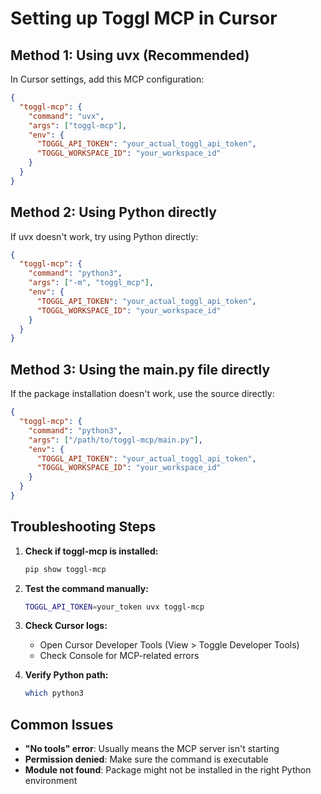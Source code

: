 # Setting up Toggl MCP in Cursor

## Method 1: Using uvx (Recommended)

In Cursor settings, add this MCP configuration:

```json
{
  "toggl-mcp": {
    "command": "uvx",
    "args": ["toggl-mcp"],
    "env": {
      "TOGGL_API_TOKEN": "your_actual_toggl_api_token",
      "TOGGL_WORKSPACE_ID": "your_workspace_id"
    }
  }
}
```

## Method 2: Using Python directly

If uvx doesn't work, try using Python directly:

```json
{
  "toggl-mcp": {
    "command": "python3",
    "args": ["-m", "toggl_mcp"],
    "env": {
      "TOGGL_API_TOKEN": "your_actual_toggl_api_token",
      "TOGGL_WORKSPACE_ID": "your_workspace_id"
    }
  }
}
```

## Method 3: Using the main.py file directly

If the package installation doesn't work, use the source directly:

```json
{
  "toggl-mcp": {
    "command": "python3",
    "args": ["/path/to/toggl-mcp/main.py"],
    "env": {
      "TOGGL_API_TOKEN": "your_actual_toggl_api_token",
      "TOGGL_WORKSPACE_ID": "your_workspace_id"
    }
  }
}
```

## Troubleshooting Steps

1. **Check if toggl-mcp is installed:**
   ```bash
   pip show toggl-mcp
   ```

2. **Test the command manually:**
   ```bash
   TOGGL_API_TOKEN=your_token uvx toggl-mcp
   ```

3. **Check Cursor logs:**
   - Open Cursor Developer Tools (View > Toggle Developer Tools)
   - Check Console for MCP-related errors

4. **Verify Python path:**
   ```bash
   which python3
   ```

## Common Issues

- **"No tools" error**: Usually means the MCP server isn't starting
- **Permission denied**: Make sure the command is executable
- **Module not found**: Package might not be installed in the right Python environment

